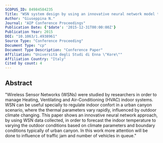 ```yaml
---
SCOPUS_ID: 84984584235
Title: "WSN system design by using an innovative neural network model to perform thermals forecasting in a urban canyon scenario"
Author: "Giuseppina N."
Journal: "AIP Conference Proceedings"
Publication Date: {'$date': '2015-12-31T00:00:00Z'}
Publication Year: 2015
DOI: "10.1063/1.4938961"
Source Type: "Conference Proceeding"
Document Type: "cp"
Document Type Description: "Conference Paper"
Affiliation: "Università degli Studi di Enna \"Kore\""
Affiliation Country: "Italy"
Cited by count: 4
---
```


## Abstract
"Wireless Sensor Networks (WSNs) were studied by researchers in order to manage Heating, Ventilating and Air-Conditioning (HVAC) indoor systems. WSN can be useful specially to regulate indoor confort in a urban canyon scenario, where the thermal parameters vary rapidly, influenced by outdoor climate changing. This paper shows an innovative neural network approach, by using WSN data collected, in order to forecast the indoor temperature to varying the outdoor conditions based on climate parameters and boundary conditions typically of urban canyon. In this work more attention will be done to influence of traffic jam and number of vehicles in queue."
